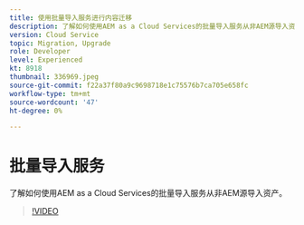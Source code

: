 ```yaml
---
title: 使用批量导入服务进行内容迁移
description: 了解如何使用AEM as a Cloud Services的批量导入服务从非AEM源导入资产。
version: Cloud Service
topic: Migration, Upgrade
role: Developer
level: Experienced
kt: 8918
thumbnail: 336969.jpeg
source-git-commit: f22a37f80a9c9698718e1c75576b7ca705e658fc
workflow-type: tm+mt
source-wordcount: '47'
ht-degree: 0%

---
```



# 批量导入服务

了解如何使用AEM as a Cloud Services的批量导入服务从非AEM源导入资产。

>[!VIDEO](https://video.tv.adobe.com/v/336969/?quality=12&learn=on)
